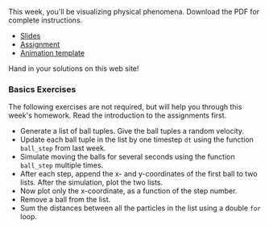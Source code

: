 This week, you'll be visualizing physical phenomena. Download the PDF
for complete instructions.

* [Slides](Lecture_6_slides_blok2.pdf)
* [Assignment](Lecture_6_Assignments_UvA.pdf)
* [Animation template](animation_template.py)

Hand in your solutions on this web site!

### Basics Exercises

The following exercises are not required, but will help you through this week's homework. Read the introduction to the assignments first.

* Generate a list of ball tuples. Give the ball tuples a random velocity.
* Update each ball tuple in the list by one timestep `dt` using the function `ball_step` from last week.
* Simulate moving the balls for several seconds using the function `ball_step` multiple times.
* After each step, append the x- and y-coordinates of the first ball to two lists. After the simulation, plot the two lists.
* Now plot only the x-coordinate, as a function of the step number.
* Remove a ball from the list.
* Sum the distances between all the particles in the list using a double `for` loop.